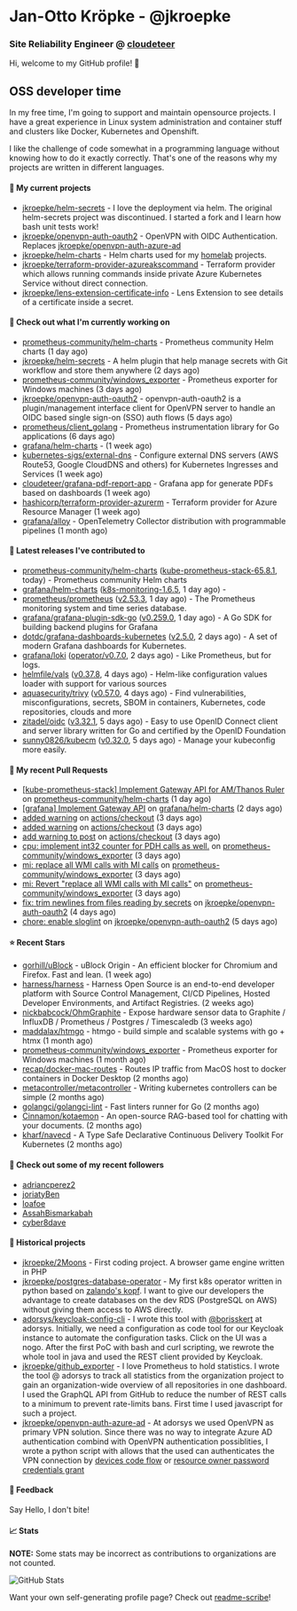 # Jan-Otto Kröpke - @jkroepke
### Site Reliability Engineer @ [cloudeteer](https://cloudeteer.de/)

Hi, welcome to my GitHub profile! 👋

## OSS developer time
In my free time, I'm going to support and maintain opensource projects. I have a great experience in Linux system administration and container stuff and clusters like Docker, Kubernetes and Openshift.

I like the challenge of code somewhat in a programming language without knowing how to do it exactly correctly. That's one of the reasons why my projects are written in different languages.

#### 🌱 My current projects
- [jkroepke/helm-secrets](https://github.com/jkroepke/helm-secrets) - I love the deployment via helm. The original helm-secrets project was discontinued. I started a fork and I learn how bash unit tests work!
- [jkroepke/openvpn-auth-oauth2](https://github.com/jkroepke/openvpn-auth-oauth2) - OpenVPN with OIDC Authentication. Replaces  [jkroepke/openvpn-auth-azure-ad](https://github.com/jkroepke/openvpn-auth-azure-ad) 
- [jkroepke/helm-charts](https://github.com/jkroepke/helm-charts) - Helm charts used for my [homelab](https://github.com/jkroepke/homelab) projects.
- [jkroepke/terraform-provider-azureakscommand](https://github.com/jkroepke/terraform-provider-azureakscommand) - Terraform provider which allows running commands inside private Azure Kubernetes Service without direct connection.
- [jkroepke/lens-extension-certificate-info](https://github.com/jkroepke/lens-extension-certificate-info) - Lens Extension to see details of a certificate inside a secret.

#### 👷 Check out what I'm currently working on

- [prometheus-community/helm-charts](https://github.com/prometheus-community/helm-charts) - Prometheus community Helm charts (1 day ago)
- [jkroepke/helm-secrets](https://github.com/jkroepke/helm-secrets) - A helm plugin that help manage secrets with Git workflow and store them anywhere (2 days ago)
- [prometheus-community/windows_exporter](https://github.com/prometheus-community/windows_exporter) - Prometheus exporter for Windows machines (3 days ago)
- [jkroepke/openvpn-auth-oauth2](https://github.com/jkroepke/openvpn-auth-oauth2) - openvpn-auth-oauth2 is a plugin/management interface client for OpenVPN server to handle an OIDC based single sign-on (SSO) auth flows (5 days ago)
- [prometheus/client_golang](https://github.com/prometheus/client_golang) - Prometheus instrumentation library for Go applications (6 days ago)
- [grafana/helm-charts](https://github.com/grafana/helm-charts) -  (1 week ago)
- [kubernetes-sigs/external-dns](https://github.com/kubernetes-sigs/external-dns) - Configure external DNS servers (AWS Route53, Google CloudDNS and others) for Kubernetes Ingresses and Services (1 week ago)
- [cloudeteer/grafana-pdf-report-app](https://github.com/cloudeteer/grafana-pdf-report-app) - Grafana app for generate PDFs based on dashboards (1 week ago)
- [hashicorp/terraform-provider-azurerm](https://github.com/hashicorp/terraform-provider-azurerm) - Terraform provider for Azure Resource Manager (1 week ago)
- [grafana/alloy](https://github.com/grafana/alloy) - OpenTelemetry Collector distribution with programmable pipelines (1 month ago)

#### 🔭 Latest releases I've contributed to

- [prometheus-community/helm-charts](https://github.com/prometheus-community/helm-charts) ([kube-prometheus-stack-65.8.1](https://github.com/prometheus-community/helm-charts/releases/tag/kube-prometheus-stack-65.8.1), today) - Prometheus community Helm charts
- [grafana/helm-charts](https://github.com/grafana/helm-charts) ([k8s-monitoring-1.6.5](https://github.com/grafana/helm-charts/releases/tag/k8s-monitoring-1.6.5), 1 day ago) - 
- [prometheus/prometheus](https://github.com/prometheus/prometheus) ([v2.53.3](https://github.com/prometheus/prometheus/releases/tag/v2.53.3), 1 day ago) - The Prometheus monitoring system and time series database.
- [grafana/grafana-plugin-sdk-go](https://github.com/grafana/grafana-plugin-sdk-go) ([v0.259.0](https://github.com/grafana/grafana-plugin-sdk-go/releases/tag/v0.259.0), 1 day ago) - A Go SDK for building backend plugins for Grafana
- [dotdc/grafana-dashboards-kubernetes](https://github.com/dotdc/grafana-dashboards-kubernetes) ([v2.5.0](https://github.com/dotdc/grafana-dashboards-kubernetes/releases/tag/v2.5.0), 2 days ago) - A set of modern Grafana dashboards for Kubernetes.
- [grafana/loki](https://github.com/grafana/loki) ([operator/v0.7.0](https://github.com/grafana/loki/releases/tag/operator/v0.7.0), 2 days ago) - Like Prometheus, but for logs.
- [helmfile/vals](https://github.com/helmfile/vals) ([v0.37.8](https://github.com/helmfile/vals/releases/tag/v0.37.8), 4 days ago) - Helm-like configuration values loader with support for various sources
- [aquasecurity/trivy](https://github.com/aquasecurity/trivy) ([v0.57.0](https://github.com/aquasecurity/trivy/releases/tag/v0.57.0), 4 days ago) - Find vulnerabilities, misconfigurations, secrets, SBOM in containers, Kubernetes, code repositories, clouds and more
- [zitadel/oidc](https://github.com/zitadel/oidc) ([v3.32.1](https://github.com/zitadel/oidc/releases/tag/v3.32.1), 5 days ago) - Easy to use OpenID Connect client and server library written for Go and certified by the OpenID Foundation
- [sunny0826/kubecm](https://github.com/sunny0826/kubecm) ([v0.32.0](https://github.com/sunny0826/kubecm/releases/tag/v0.32.0), 5 days ago) - Manage your kubeconfig more easily.

#### 🔨 My recent Pull Requests

- [[kube-prometheus-stack] Implement Gateway API for AM/Thanos Ruler](https://github.com/prometheus-community/helm-charts/pull/4971) on [prometheus-community/helm-charts](https://github.com/prometheus-community/helm-charts) (1 day ago)
- [[grafana] Implement Gateway API](https://github.com/grafana/helm-charts/pull/3400) on [grafana/helm-charts](https://github.com/grafana/helm-charts) (2 days ago)
- [added warning](https://github.com/actions/checkout/pull/1968) on [actions/checkout](https://github.com/actions/checkout) (3 days ago)
- [added warning](https://github.com/actions/checkout/pull/1967) on [actions/checkout](https://github.com/actions/checkout) (3 days ago)
- [add warning to post](https://github.com/actions/checkout/pull/1966) on [actions/checkout](https://github.com/actions/checkout) (3 days ago)
- [cpu: implement int32 counter for PDH calls as well.](https://github.com/prometheus-community/windows_exporter/pull/1715) on [prometheus-community/windows_exporter](https://github.com/prometheus-community/windows_exporter) (3 days ago)
- [mi: replace all WMI calls with MI calls](https://github.com/prometheus-community/windows_exporter/pull/1714) on [prometheus-community/windows_exporter](https://github.com/prometheus-community/windows_exporter) (3 days ago)
- [mi: Revert &#34;replace all WMI calls with MI calls&#34;](https://github.com/prometheus-community/windows_exporter/pull/1713) on [prometheus-community/windows_exporter](https://github.com/prometheus-community/windows_exporter) (3 days ago)
- [fix: trim newlines from files reading by secrets](https://github.com/jkroepke/openvpn-auth-oauth2/pull/343) on [jkroepke/openvpn-auth-oauth2](https://github.com/jkroepke/openvpn-auth-oauth2) (4 days ago)
- [chore: enable sloglint](https://github.com/jkroepke/openvpn-auth-oauth2/pull/342) on [jkroepke/openvpn-auth-oauth2](https://github.com/jkroepke/openvpn-auth-oauth2) (5 days ago)

#### ⭐ Recent Stars

- [gorhill/uBlock](https://github.com/gorhill/uBlock) - uBlock Origin - An efficient blocker for Chromium and Firefox. Fast and lean. (1 week ago)
- [harness/harness](https://github.com/harness/harness) - Harness Open Source is an end-to-end developer platform with Source Control Management, CI/CD Pipelines, Hosted Developer Environments, and Artifact Registries. (2 weeks ago)
- [nickbabcock/OhmGraphite](https://github.com/nickbabcock/OhmGraphite) - Expose hardware sensor data to Graphite / InfluxDB / Prometheus / Postgres / Timescaledb (3 weeks ago)
- [maddalax/htmgo](https://github.com/maddalax/htmgo) - htmgo - build simple and scalable systems with go &#43; htmx (1 month ago)
- [prometheus-community/windows_exporter](https://github.com/prometheus-community/windows_exporter) - Prometheus exporter for Windows machines (1 month ago)
- [recap/docker-mac-routes](https://github.com/recap/docker-mac-routes) - Routes IP traffic from MacOS host to docker containers in Docker Desktop (2 months ago)
- [metacontroller/metacontroller](https://github.com/metacontroller/metacontroller) - Writing kubernetes controllers can be simple (2 months ago)
- [golangci/golangci-lint](https://github.com/golangci/golangci-lint) - Fast linters runner for Go (2 months ago)
- [Cinnamon/kotaemon](https://github.com/Cinnamon/kotaemon) - An open-source RAG-based tool for chatting with your documents. (2 months ago)
- [kharf/navecd](https://github.com/kharf/navecd) - A Type Safe Declarative Continuous Delivery Toolkit For Kubernetes (2 months ago)

#### 👯 Check out some of my recent followers

- [adriancperez2](https://github.com/adriancperez2)
- [joriatyBen](https://github.com/joriatyBen)
- [loafoe](https://github.com/loafoe)
- [AssahBismarkabah](https://github.com/AssahBismarkabah)
- [cyber8dave](https://github.com/cyber8dave)

#### 📜 Historical projects
- [jkroepke/2Moons](https://github.com/jkroepke/2Moons) - First coding project. A browser game engine written in PHP
- [jkroepke/postgres-database-operator](https://github.com/jkroepke/postgres-database-operator) - My first k8s operator written in python based on [zalando's kopf](https://github.com/zalando-incubator/kopf). I want to give our developers the advantage to create databases on the dev RDS (PostgreSQL on AWS) without giving them access to AWS directly.
- [adorsys/keycloak-config-cli](https://github.com/adorsys/keycloak-config-cli) - I wrote this tool with [@borisskert](https://github.com/borisskert) at adorsys. Initially, we need a configuration as code tool for our Keycloak instance to automate the configuration tasks. Click on the UI was a nogo. After the first PoC with bash and curl scripting, we rewrote the whole tool in java and used the REST client provided by Keycloak.
- [jkroepke/github_exporter](https://github.com/jkroepke/github_exporter) - I love Prometheus to hold statistics. I wrote the tool @ adorsys to track all statistics from the organization project to gain an organization-wide overview of all repositories in one dashboard. I used the GraphQL API from GitHub to reduce the number of REST calls to a minimum to prevent rate-limits bans. First time I used javascript for such a project.
- [jkroepke/openvpn-auth-azure-ad](https://github.com/jkroepke/openvpn-auth-azure-ad) - At adorsys we used OpenVPN as primary VPN solution. Since there was no way to integrate Azure AD authentication combind with OpenVPN authentication possiblities, I wrote a python script with allows that the used can authenticates the VPN connection by [devices code flow](https://docs.microsoft.com/en-us/azure/active-directory/develop/v2-oauth2-device-code) or [resource owner password credentials grant](https://docs.microsoft.com/en-us/azure/active-directory/develop/v2-oauth-ropc)

#### 💬 Feedback

Say Hello, I don't bite!

#### 📈 Stats

**NOTE:** Some stats may be incorrect as contributions to organizations
are not counted.

![GitHub Stats](https://github-readme-stats.vercel.app/api?username=jkroepke&count_private=false&theme=tokyonight&show_icons=true)

Want your own self-generating profile page? Check out [readme-scribe](https://github.com/muesli/readme-scribe)!
